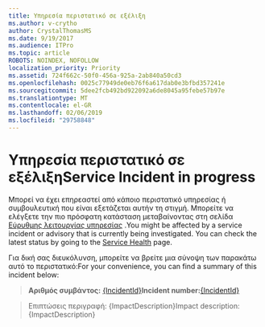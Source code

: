 ```yaml
---
title: Υπηρεσία περιστατικό σε εξέλιξη
ms.author: v-crytho
author: CrystalThomasMS
ms.date: 9/19/2017
ms.audience: ITPro
ms.topic: article
ROBOTS: NOINDEX, NOFOLLOW
localization_priority: Priority
ms.assetid: 724f662c-50f0-456a-925a-2ab840a50cd3
ms.openlocfilehash: 0025c77949de0eb76f6a617dab0e3bfbd357241e
ms.sourcegitcommit: 5dee2fcb492bd922092a6de8045a95febe57b97e
ms.translationtype: MT
ms.contentlocale: el-GR
ms.lasthandoff: 02/06/2019
ms.locfileid: "29758848"
---
```

# <a name="service-incident-in-progress"></a><span data-ttu-id="14803-102">Υπηρεσία περιστατικό σε εξέλιξη</span><span class="sxs-lookup"><span data-stu-id="14803-102">Service Incident in progress</span></span>

<span data-ttu-id="14803-p101">Μπορεί να έχει επηρεαστεί από κάποιο περιστατικό υπηρεσίας ή συμβουλευτική που είναι εξετάζεται αυτήν τη στιγμή. Μπορείτε να ελέγξετε την πιο πρόσφατη κατάσταση μεταβαίνοντας στη σελίδα [Εύρυθμης λειτουργίας υπηρεσίας](https://admin.microsoft.com/adminportal/home#/servicehealth) .</span><span class="sxs-lookup"><span data-stu-id="14803-p101">You might be affected by a service incident or advisory that is currently being investigated. You can check the latest status by going to the [Service Health](https://admin.microsoft.com/adminportal/home#/servicehealth) page.</span></span> 
  
<span data-ttu-id="14803-105">Για δική σας διευκόλυνση, μπορείτε να βρείτε μια σύνοψη των παρακάτω αυτό το περιστατικό:</span><span class="sxs-lookup"><span data-stu-id="14803-105">For your convenience, you can find a summary of this incident below:</span></span>
  
> <span data-ttu-id="14803-106">**Αριθμός συμβάντος:** [{IncidentId}](https://admin.microsoft.com/adminportal/home#/servicehealth)</span><span class="sxs-lookup"><span data-stu-id="14803-106">**Incident number:**[{IncidentId}](https://admin.microsoft.com/adminportal/home#/servicehealth)</span></span>
    
> <span data-ttu-id="14803-107">Επιπτώσεις περιγραφή: {ImpactDescription}</span><span class="sxs-lookup"><span data-stu-id="14803-107">Impact description: {ImpactDescription}</span></span>
    

